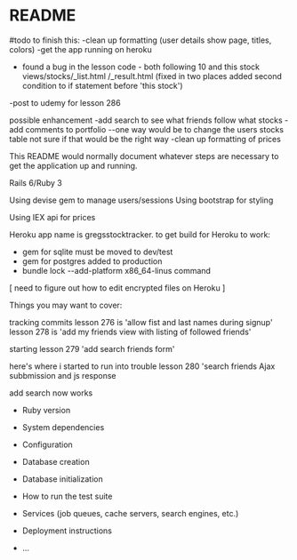 # README

#todo to finish this:
-clean up formatting (user details show page, titles, colors)
-get the app running on heroku

- found a bug in the lesson code - both following 10 and this stock  views/stocks/_list.html /_result.html
(fixed in two places added second condition to if statement before 'this stock')

-post to udemy for lesson 286

possible enhancement
-add search to see what friends follow what stocks
-add comments to portfolio
--one way would be to change the users stocks table
    not sure if that would be the right way
-clean up formatting of prices




This README would normally document whatever steps are necessary to get the
application up and running.

Rails 6/Ruby 3

Using devise gem to manage users/sessions
Using bootstrap for styling

Using IEX api for prices



Heroku app name is gregsstocktracker.  to get build for Heroku to work:
- gem for sqlite must be moved to dev/test
- gem for postgres added to production
- bundle lock --add-platform x86_64-linus command

[ need to figure out how to edit encrypted files on Heroku ]


Things you may want to cover:

tracking commits
lesson 276 is 'allow fist and last names during signup'
lesson 278 is 'add my friends view with listing of followed friends'

starting lesson 279 'add search friends form'

here's where i started to run into trouble lesson 280
'search friends Ajax subbmission and js response

add search now works



* Ruby version

* System dependencies

* Configuration

* Database creation

* Database initialization

* How to run the test suite

* Services (job queues, cache servers, search engines, etc.)

* Deployment instructions

* ...
